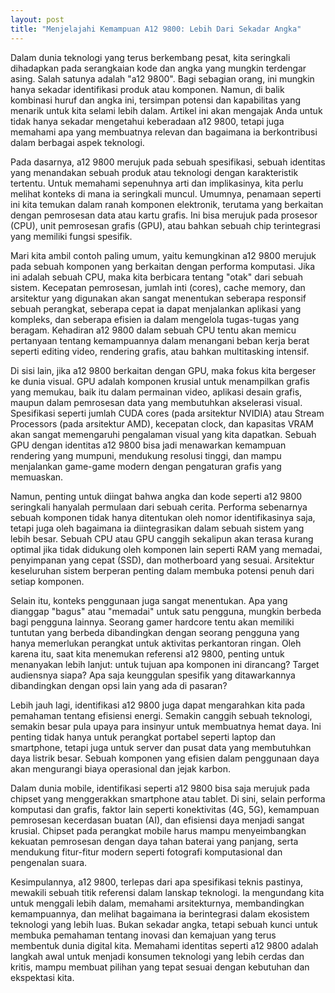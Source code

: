 ```yaml
---
layout: post
title: "Menjelajahi Kemampuan A12 9800: Lebih Dari Sekadar Angka"
---
```


Dalam dunia teknologi yang terus berkembang pesat, kita seringkali dihadapkan pada serangkaian kode dan angka yang mungkin terdengar asing. Salah satunya adalah "a12 9800". Bagi sebagian orang, ini mungkin hanya sekadar identifikasi produk atau komponen. Namun, di balik kombinasi huruf dan angka ini, tersimpan potensi dan kapabilitas yang menarik untuk kita selami lebih dalam. Artikel ini akan mengajak Anda untuk tidak hanya sekadar mengetahui keberadaan a12 9800, tetapi juga memahami apa yang membuatnya relevan dan bagaimana ia berkontribusi dalam berbagai aspek teknologi.

Pada dasarnya, a12 9800 merujuk pada sebuah spesifikasi, sebuah identitas yang menandakan sebuah produk atau teknologi dengan karakteristik tertentu. Untuk memahami sepenuhnya arti dan implikasinya, kita perlu melihat konteks di mana ia seringkali muncul. Umumnya, penamaan seperti ini kita temukan dalam ranah komponen elektronik, terutama yang berkaitan dengan pemrosesan data atau kartu grafis. Ini bisa merujuk pada prosesor (CPU), unit pemrosesan grafis (GPU), atau bahkan sebuah chip terintegrasi yang memiliki fungsi spesifik.

Mari kita ambil contoh paling umum, yaitu kemungkinan a12 9800 merujuk pada sebuah komponen yang berkaitan dengan performa komputasi. Jika ini adalah sebuah CPU, maka kita berbicara tentang "otak" dari sebuah sistem. Kecepatan pemrosesan, jumlah inti (cores), cache memory, dan arsitektur yang digunakan akan sangat menentukan seberapa responsif sebuah perangkat, seberapa cepat ia dapat menjalankan aplikasi yang kompleks, dan seberapa efisien ia dalam mengelola tugas-tugas yang beragam. Kehadiran a12 9800 dalam sebuah CPU tentu akan memicu pertanyaan tentang kemampuannya dalam menangani beban kerja berat seperti editing video, rendering grafis, atau bahkan multitasking intensif.

Di sisi lain, jika a12 9800 berkaitan dengan GPU, maka fokus kita bergeser ke dunia visual. GPU adalah komponen krusial untuk menampilkan grafis yang memukau, baik itu dalam permainan video, aplikasi desain grafis, maupun dalam pemrosesan data yang membutuhkan akselerasi visual. Spesifikasi seperti jumlah CUDA cores (pada arsitektur NVIDIA) atau Stream Processors (pada arsitektur AMD), kecepatan clock, dan kapasitas VRAM akan sangat memengaruhi pengalaman visual yang kita dapatkan. Sebuah GPU dengan identitas a12 9800 bisa jadi menawarkan kemampuan rendering yang mumpuni, mendukung resolusi tinggi, dan mampu menjalankan game-game modern dengan pengaturan grafis yang memuaskan.

Namun, penting untuk diingat bahwa angka dan kode seperti a12 9800 seringkali hanyalah permulaan dari sebuah cerita. Performa sebenarnya sebuah komponen tidak hanya ditentukan oleh nomor identifikasinya saja, tetapi juga oleh bagaimana ia diintegrasikan dalam sebuah sistem yang lebih besar. Sebuah CPU atau GPU canggih sekalipun akan terasa kurang optimal jika tidak didukung oleh komponen lain seperti RAM yang memadai, penyimpanan yang cepat (SSD), dan motherboard yang sesuai. Arsitektur keseluruhan sistem berperan penting dalam membuka potensi penuh dari setiap komponen.

Selain itu, konteks penggunaan juga sangat menentukan. Apa yang dianggap "bagus" atau "memadai" untuk satu pengguna, mungkin berbeda bagi pengguna lainnya. Seorang gamer hardcore tentu akan memiliki tuntutan yang berbeda dibandingkan dengan seorang pengguna yang hanya memerlukan perangkat untuk aktivitas perkantoran ringan. Oleh karena itu, saat kita menemukan referensi a12 9800, penting untuk menanyakan lebih lanjut: untuk tujuan apa komponen ini dirancang? Target audiensnya siapa? Apa saja keunggulan spesifik yang ditawarkannya dibandingkan dengan opsi lain yang ada di pasaran?

Lebih jauh lagi, identifikasi a12 9800 juga dapat mengarahkan kita pada pemahaman tentang efisiensi energi. Semakin canggih sebuah teknologi, semakin besar pula upaya para insinyur untuk membuatnya hemat daya. Ini penting tidak hanya untuk perangkat portabel seperti laptop dan smartphone, tetapi juga untuk server dan pusat data yang membutuhkan daya listrik besar. Sebuah komponen yang efisien dalam penggunaan daya akan mengurangi biaya operasional dan jejak karbon.

Dalam dunia mobile, identifikasi seperti a12 9800 bisa saja merujuk pada chipset yang menggerakkan smartphone atau tablet. Di sini, selain performa komputasi dan grafis, faktor lain seperti konektivitas (4G, 5G), kemampuan pemrosesan kecerdasan buatan (AI), dan efisiensi daya menjadi sangat krusial. Chipset pada perangkat mobile harus mampu menyeimbangkan kekuatan pemrosesan dengan daya tahan baterai yang panjang, serta mendukung fitur-fitur modern seperti fotografi komputasional dan pengenalan suara.

Kesimpulannya, a12 9800, terlepas dari apa spesifikasi teknis pastinya, mewakili sebuah titik referensi dalam lanskap teknologi. Ia mengundang kita untuk menggali lebih dalam, memahami arsitekturnya, membandingkan kemampuannya, dan melihat bagaimana ia berintegrasi dalam ekosistem teknologi yang lebih luas. Bukan sekadar angka, tetapi sebuah kunci untuk membuka pemahaman tentang inovasi dan kemajuan yang terus membentuk dunia digital kita. Memahami identitas seperti a12 9800 adalah langkah awal untuk menjadi konsumen teknologi yang lebih cerdas dan kritis, mampu membuat pilihan yang tepat sesuai dengan kebutuhan dan ekspektasi kita.
